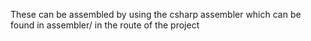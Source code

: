 These can be assembled by using the csharp assembler which can be found in assembler/ in the route of the project
